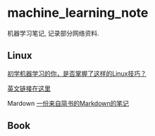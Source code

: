 # machine_learning_note

机器学习笔记, 记录部分网络资料.

## Linux

[初学机器学习的你，是否掌握了这样的Linux技巧？](https://mp.weixin.qq.com/s/nc0kv8778iEPCJx5H1xXlw)  

[英文链接在这里](http://alexpetralia.com/posts/2017/6/26/learning-linux-bash-to-get-things-done)

Mardown
[一份来自简书的Markdown的笔记](http://www.jianshu.com/p/q81RER)


## Book

